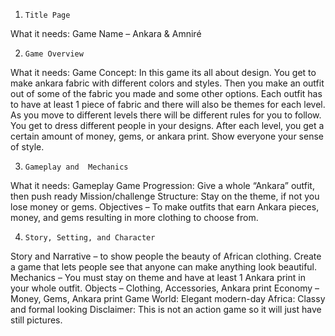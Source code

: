 1.     Title Page  
What it needs: Game Name – Ankara & Amniré	

2.     Game Overview
What it needs:   	Game Concept: In this game its all about design. You get to make ankara fabric with different colors and styles. Then you make an outfit out of some of the fabric you made and some other options. Each outfit has to have at least 1 piece of fabric and there will also be themes for each level. As you move to different levels there will be different rules for you to follow. You get to dress different people in your designs. After each level, you get a certain amount of money, gems, or ankara print. Show everyone your sense of style.   

3.     Gameplay and  Mechanics
What it needs:		Gameplay
Game Progression: Give a whole “Ankara” outfit, then push ready
Mission/challenge Structure: Stay on the theme, if not you lose money or gems. 
Objectives – To make outfits that earn Ankara pieces, money, and gems resulting in more clothing to choose from.

4.     Story, Setting, and Character 
Story and Narrative – to show people the beauty of African clothing. Create a game that lets people see that anyone can make anything look beautiful. 
Mechanics – You must stay on theme and have at least 1 Ankara print in your whole outfit.
Objects – Clothing, Accessories, Ankara print 
				Economy – Money, Gems, Ankara print
Game World: Elegant modern-day Africa:
 Classy and formal looking
Disclaimer: This is not an action game so it will just have still pictures.

